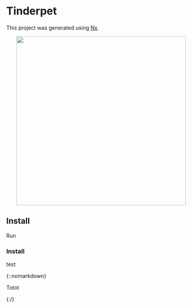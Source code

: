 # Tinderpet

This project was generated using [Nx](https://nx.dev).

<p style="text-align: center;"><img src="https://raw.githubusercontent.com/nrwl/nx/master/images/nx-logo.png" width="450"></p>

## Install

Run

### Install

test

{::nomarkdown}

<!-- HTML CODE-->
<p>Totot</p>

{:/}
